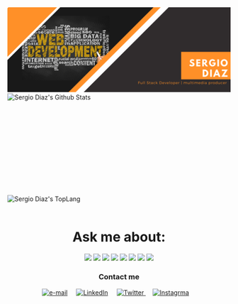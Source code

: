 <div>
    <img src="https://github.com/SergioDiaz90/SergioDiaz90/blob/master/assets/Sergio%20diaz.png" class="responsive"/>
</div>

<div style="-webkit-column-count: 2; -moz-column-count: 2; column-count: 2; -webkit-column-rule: 1px dotted #e0e0e0; -moz-column-rule: 1px dotted #e0e0e0; column-rule: 1px dotted #e0e0e0;">
     <div style="display: inline-block">
        <img width="450" height="224" img align="left" alt="Sergio Diaz's Github Stats" src="https://github-readme-stats.vercel.app/api?username=SergioDiaz90&theme=darcula&show_icons=true&layout=compact&hide_border=true&count_private=true" class="responsive" />
    </div>
    <div style="display: inline-block">
        <img width="380" height="224" img align="center" alt="Sergio Diaz's TopLang" src="https://github-readme-stats.vercel.app/api/top-langs/?username=SergioDiaz90&theme=darcula&show_icons=true&layout=compact&hide_border=true&count_private=true" class="responsive"/>
    </div>
</div>
<br/>
<div align="center" styles="margin-top: 60px;">
    <h1 align="center" style="font-size: 30px;">Ask me about:</h1> 
    <p align="center">
        <img src="https://img.shields.io/badge/python%20-%2314354C.svg?&style=for-the-badge&logo=python&logoColor=white" />
        <img src="https://img.shields.io/badge/css3%20-%231572B6.svg?&style=for-the-badge&logo=css3&logoColor=white"/>
        <img src="https://img.shields.io/badge/javascript%20-%23323330.svg?&style=for-the-badge&logo=javascript&logoColor=%23F7DF1E" />
        <img src="https://img.shields.io/badge/html5%20-%23E34F26.svg?&style=for-the-badge&logo=html5&logoColor=white" />
        <img src="https://img.shields.io/badge/c%20-%2300599C.svg?&style=for-the-badge&logo=c&logoColor=white" />
        <img src="https://img.shields.io/badge/shell_script%20-%23121011.svg?&style=for-the-badge&logo=gnu-bash&logoColor=white" />
        <img src="https://img.shields.io/badge/flask%20-%23000.svg?&style=for-the-badge&logo=flask&logoColor=white" />
        <img src="https://img.shields.io/badge/mysql-%2300f.svg?&style=for-the-badge&logo=mysql&logoColor=white" />
    </p>
</div>

<div align="center">
  <h3 align="center">Contact me</h3> 
</div>
<p align="center">
    <!-- gmail-->
    <a href="mailto:se.diaz60@gmai.com"><img src="https://i.pinimg.com/originals/84/7c/08/847c083cc09040091439e3c05d1fedde.png" width="30px" alt="e-mail"></a> &nbsp; &nbsp;
    <!-- linkedin -->
    <a href="https://www.linkedin.com/in/sergiodiaz90/"><img src="https://cdn4.iconfinder.com/data/icons/social-messaging-ui-color-shapes-2-free/128/social-linkedin-circle-512.png" width="30px" alt="LinkedIn"></a> &nbsp; &nbsp;
    <!-- Web -->
    <!-- twitter -->
    <a href="https://twitter.com/SergioDiaz90"><img src="https://webtus.net/wp-content/uploads/2016/05/Icon-Twitter.png" width="30px" alt="Twitter"> </a> &nbsp; &nbsp;
    <a href="https://www.instagram.com/s3.d6/?hl=es-la"><img src="https://www.scouts.org.ar/wp-content/uploads/2019/05/logo-ig.png" width="30px" alt="Instagrma"></a> &nbsp; &nbsp;
</p>
